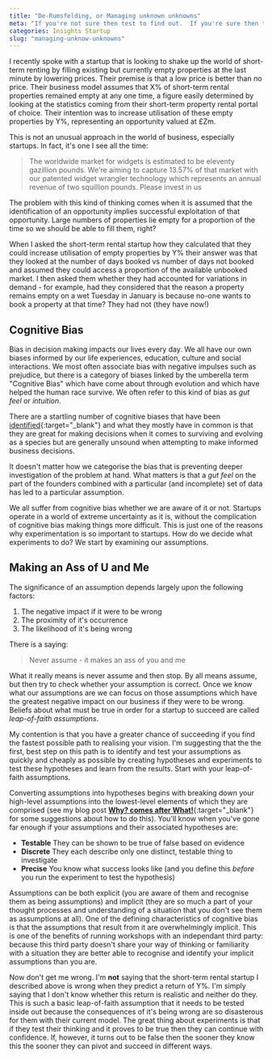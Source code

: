 ```yaml
---
title: "De-Rumsfelding, or Managing unknown unknowns"
meta: "If you're not sure then test to find out.  If you're sure then test to show how right you are. You know what? Just test!"
categories: Insights Startup
slug: "managing-unknow-unknowns"
---
```


I recently spoke with a startup that is looking to shake up the world of short-term renting by filling existing but currently empty properties at the last minute by lowering prices. Their premise is that a low price is better than no price. Their business model assumes that X% of short-term rental properties remained empty at any one time, a figure easily determined by looking at the statistics coming from their short-term property rental portal of choice.  Their intention was to increase utilisation of these empty properties by Y%, representing an opportunity valued at £Zm.

This is not an unusual approach in the world of business, especially startups.  In fact, it's one I see all the time:

> The worldwide market for widgets is estimated to be eleventy gazillion pounds. We're aiming to capture 13.57% of that market with our patented widget wrangler technology which represents an annual revenue of two squillion pounds.  Please invest in us

The problem with this kind of thinking comes when it is assumed that the identification of an opportunity implies successful exploitation of that opportunity.  Large numbers of properties lie empty for a proportion of the time so we should be able to fill them, right?

When I asked the short-term rental startup how they calculated that they could increase utilisation of empty properties by Y% their answer was that they looked at the number of days booked vs number of days not booked and assumed they could access a proportion of the available unbooked market.  I then asked them whether they had accounted for variations in demand - for example, had they considered that the reason a property remains empty on a wet Tuesday in January is because no-one wants to book a property at that time? They had not (they have now!)

## Cognitive Bias
Bias in decision making impacts our lives every day.  We all have our own biases informed by our life experiences, education, culture and social interactions.  We most often associate bias with negative impulses such as prejudice, but there is a category of biases linked by the umberella term "Cognitive Bias" which have come about through evolution and which have helped the human race survive. We often refer to this kind of bias as *gut feel* or *intuition*.

There are a startling number of cognitive biases that have been [identified][cheatsheet]{:target="_blank"} and what they mostly have in common is that they are great for making decisions when it comes to surviving and evolving as a species but are generally unsound when attempting to make informed business decisions.

It doesn't matter how we categorise the bias that is preventing deeper investigation of the problem at hand.  What matters is that a *gut feel* on the part of the founders combined with a particular (and incomplete) set of data has led to a particular assumption.

We all suffer from cognitive bias whether we are aware of it or not.  Startups operate in a world of extreme uncertainty as it is, without the complication of cognitive bias making things more difficult.  This is just one of the reasons why experimentation is so important to startups.  How do we decide what experiments to do? We start by examining our assumptions.

## Making an Ass of U and Me

The significance of an assumption depends largely upon the following factors:

 1. The negative impact if it were to be wrong
 2. The proximity of it's occurrence
 3. The likelihood of it's being wrong

There is a saying:

> Never assume - it makes an ass of you and me

What it really means is never assume and then stop.  By all means assume, but then try to check whether your assumption is correct. Once we know what our assumptions are we can focus on those assumptions which have the greatest negative impact on our business if they were to be wrong.  Beliefs about what must be true in order for a startup to succeed are called *leap-of-faith assumptions*. 

My contention is that you have a greater chance of succeeding if you find the fastest possible path to realising your vision.  I'm suggesting that the the first, best step on this path is to identify and test your assumptions as quickly and cheaply as possible by creating hypotheses and experiments to test these hypotheses and learn from the results.  Start with your leap-of-faith assumptions.

Converting assumptions into hypotheses begins with breaking down your high-level assumptions into the lowest-level elements of which they are comprised (see my blog post [**Why? comes after What!**][hypotheses]{:target="_blank"} for some suggestions about how to do this).  You'll know when you've gone far enough if your assumptions and their associated hypotheses are:

 - **Testable** They can be shown to be true of false based on evidence
 - **Discrete** They each describe only one distinct, testable thing to investigate
 - **Precise** You know what success looks like (and you define this *before* you run the experiment to test the hypothesis)

Assumptions can be both explicit (you are aware of them and recognise them as being assumptions) and implicit (they are so much a part of your thought processes and understanding of a situation that you don't see them as assumptions at all). One of the defining characteristics of cognitive bias is that the assumptions that result from it are overwhelmingly implicit.  This is one of the benefits of running workshops with an independant third party: because this third party doesn't share your way of thinking or familiarity with a situation they are better able to recognise and identify your implicit assumptions than you are.

Now don't get me wrong.  I'm **not** saying that the short-term rental startup I described above is wrong when they predict a return of Y%.  I'm simply saying that I don't know whether this return is realistic and neither do they.  This is such a basic leap-of-faith assumption that it needs to be tested inside out because the consequences of it's being wrong are so disasterous for them with their current model.  The great thing about experiments is that if they test their thinking and it proves to be true then they can continue with confidence.  If, however, it turns out to be false then the sooner they know this the sooner they can pivot and succeed in different ways.   


 [cheatsheet]: https://medium.com/better-humans/cognitive-bias-cheat-sheet-55a472476b18
 [hypotheses]: https://geovation.github.io/why-comes-after-what
